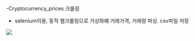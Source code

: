 -Cryptocurrency_prices 크롤링
- selenium이용, 동적 웹크롤링으로 가상화폐 거래가격, 거래량 파싱. csv파일 저장
<img src = "https://postfiles.pstatic.net/MjAyMDAzMjJfMjE3/MDAxNTg0ODE1MzI5NDM1.pjYLHXFqPBG7CFezzYu-oWPDYEe30sZqUSDY4zzB8lQg.fglPvSPz665zQVKo-Qx2B-yWEkvlhiTmEtYD1pRbcu8g.PNG.woqls22/image.png?type=w773"/>
